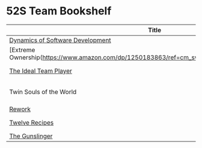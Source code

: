 # 52S Team Bookshelf

|Title|Lender|
|-|-|
|[Dynamics of Software Development](https://www.amazon.com/dp/1556158238/ref=cm_sw_em_r_mt_dp_U_7cy5CbD565F9M)|Drew Baird|
|[Extreme Ownership(https://www.amazon.com/dp/1250183863/ref=cm_sw_em_r_mt_dp_U_Eab8CbRHG98KK)|Melinda Malmgren|
|[The Ideal Team Player](https://www.amazon.com/dp/1119209595/ref=cm_sw_em_r_mt_dp_U_Sdy5CbGSNGV2F)|Scott Matheny|
|Twin Souls of the World|Sreekar Reddy Peddi|
|[Rework](https://read.amazon.com/kp/embed?asin=B002MUAJ2A&preview=newtab&linkCode=kpe&ref_=cm_sw_r_kb_dp_G.x5CbFPYX55G)|Theo Tigno|
|[Twelve Recipes](https://read.amazon.com/kp/embed?asin=B00I2PF4VA&preview=newtab&linkCode=kpe&ref_=cm_sw_r_kb_dp_ocy5Cb43Q8PDY)|Drew White|
|[The Gunslinger]()|UNKNOWN|
